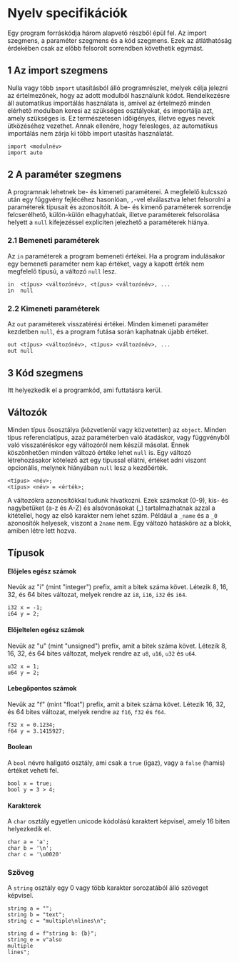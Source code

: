 ﻿# Nyelv specifikációk

Egy program forráskódja három alapvető részből épül fel. Az import szegmens, a paraméter szegmens és a kód szegmens. Ezek az átláthatóság érdekében csak az előbb felsorolt sorrendben követhetik egymást.

## 1 Az import szegmens
Nulla vagy több `import` utasításból álló programrészlet, melyek célja jelezni az értelmezőnek, hogy az adott modulból használunk kódot. Rendelkezésre áll automatikus importálás használata is, amivel az értelmező minden elérhető modulban keresi az szükséges osztályokat, és importálja azt, amely szükséges is. Ez természetesen időigényes, illetve egyes nevek ütközéséhez vezethet. Annak ellenére, hogy felesleges, az automatikus importálás nem zárja ki több import utasítás használatát.
```
import <modulnév>
import auto
```

## 2 A paraméter szegmens
A programnak lehetnek be- és kimeneti paraméterei. A megfelelő kulcsszó után egy függvény fejlécéhez hasonlóan, `,`-vel elválasztva lehet felsorolni a paraméterek típusait és azonosítóit. A be- és kimenő paraméterek sorrendje felcserélhető, külön-külön elhagyhatóak, illetve paraméterek felsorolása helyett a `null` kifejezéssel expliciten jelezhető a paraméterek hiánya.

### 2.1 Bemeneti paraméterek
Az `in` paraméterek a program bemeneti értékei. Ha a program indulásakor egy bemeneti paraméter nem kap értéket, vagy a kapott érték nem megfelelő típusú, a változó `null` lesz.
```
in  <típus> <változónév>, <típus> <változónév>, ...
in  null
```

### 2.2 Kimeneti paraméterek
Az `out` paraméterek visszatérési értékei. Minden kimeneti paraméter kezdetben `null`, és a program futása során kaphatnak újabb értéket.
```
out <típus> <változónév>, <típus> <változónév>, ...
out null
```

## 3 Kód szegmens
Itt helyezkedik el a programkód, ami futtatásra kerül.

## Változók
Minden típus ősosztálya (közvetlenül vagy közvetetten) az `object`. Minden típus referenciatípus, azaz paraméterben való átadáskor, vagy függvényből való visszatéréskor egy változóról nem készül másolat. Ennek köszönhetően minden változó értéke lehet `null` is.
Egy változó létrehozásakor kötelező azt egy típussal ellátni, értéket adni viszont opcionális, melynek hiányában `null` lesz a kezdőérték.
```
<típus> <név>;
<típus> <név> = <érték>;
```
A változókra azonosítókkal tudunk hivatkozni. Ezek számokat (0-9), kis- és nagybetűket (a-z és A-Z) és alsóvonásokat (_) tartalmazhatnak azzal a kitétellel, hogy az első karakter nem lehet szám. Például a `_name` és a `_0` azonosítók helyesek, viszont a `2name` nem. Egy változó hatásköre az a blokk, amiben létre lett hozva.

## Típusok

#### Előjeles egész számok
Nevük az "i" (mint "integer") prefix, amit a bitek száma követ. Létezik 8, 16, 32, és 64 bites változat, melyek rendre az `i8`, `i16`, `i32` és `i64`.
```
i32 x = -1;
i64 y = 2;
```
#### Előjeltelen egész számok
Nevük az "u" (mint "unsigned") prefix, amit a bitek száma követ. Létezik 8, 16, 32, és 64 bites változat, melyek rendre az `u8`, `u16`, `u32` és `u64`.
```
u32 x = 1;
u64 y = 2;
```
#### Lebegőpontos számok
Nevük az "f" (mint "float") prefix, amit a bitek száma követ. Létezik 16, 32, és 64 bites változat, melyek rendre az `f16`, `f32` és `f64`.
```
f32 x = 0.1234;
f64 y = 3.1415927;
```
#### Boolean
A `bool` névre hallgató osztály, ami csak a `true` (igaz), vagy a `false` (hamis) értéket veheti fel.
```
bool x = true;
bool y = 3 > 4;
```
#### Karakterek
A `char` osztály egyetlen unicode kódolású karaktert képvisel, amely 16 biten helyezkedik el.
```
char a = 'a';
char b = '\n';
char c = '\u0020'
```

### Szöveg
A `string` osztály egy 0 vagy több karakter sorozatából álló szöveget képvisel.
```
string a = "";
string b = "text";
string c = "multiple\nlines\n";

string d = f"string b: {b}";
string e = v"also
multiple
lines";
```
